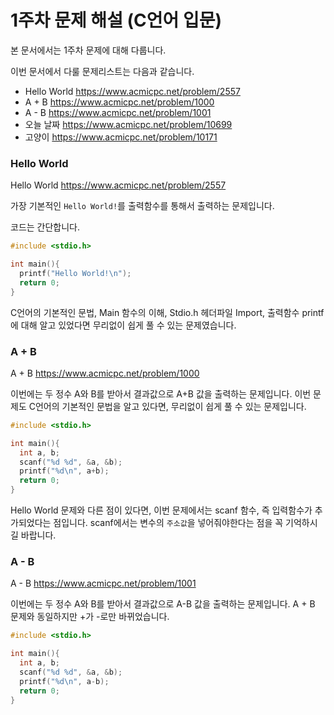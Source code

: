 # 1주차 문제 해설 (C언어 입문)
본 문서에서는 1주차 문제에 대해 다룹니다.

이번 문서에서 다룰 문제리스트는 다음과 같습니다.

* Hello World <https://www.acmicpc.net/problem/2557>
* A + B <https://www.acmicpc.net/problem/1000>
* A - B <https://www.acmicpc.net/problem/1001>
* 오늘 날짜 <https://www.acmicpc.net/problem/10699>
* 고양이 <https://www.acmicpc.net/problem/10171>

### Hello World
Hello World <https://www.acmicpc.net/problem/2557>

가장 기본적인 `Hello World!`를 출력함수를 통해서 출력하는 문제입니다.

코드는 간단합니다.

```c
#include <stdio.h>

int main(){
  printf("Hello World!\n");
  return 0;
}
```

C언어의 기본적인 문법, Main 함수의 이해, Stdio.h 헤더파일 Import, 출력함수 printf에 대해 알고 있었다면 무리없이 쉽게 풀 수 있는 문제였습니다.

### A + B
A + B <https://www.acmicpc.net/problem/1000>

이번에는 두 정수 A와 B를 받아서 결과값으로 A+B 값을 출력하는 문제입니다. 이번 문제도 C언어의 기본적인 문법을 알고 있다면, 무리없이 쉽게 풀 수 있는 문제입니다.

```c
#include <stdio.h>

int main(){
  int a, b;
  scanf("%d %d", &a, &b);
  printf("%d\n", a+b);
  return 0;
}
```

Hello World 문제와 다른 점이 있다면, 이번 문제에서는 scanf 함수, 즉 입력함수가 추가되었다는 점입니다. scanf에서는 변수의 `주소값`을 넣어줘야한다는 점을 꼭 기억하시길 바랍니다.


### A - B
A - B <https://www.acmicpc.net/problem/1001>

이번에는 두 정수 A와 B를 받아서 결과값으로 A-B 값을 출력하는 문제입니다. A + B 문제와 동일하지만 +가 -로만 바뀌었습니다.

```c
#include <stdio.h>

int main(){
  int a, b;
  scanf("%d %d", &a, &b);
  printf("%d\n", a-b);
  return 0;
}
```
